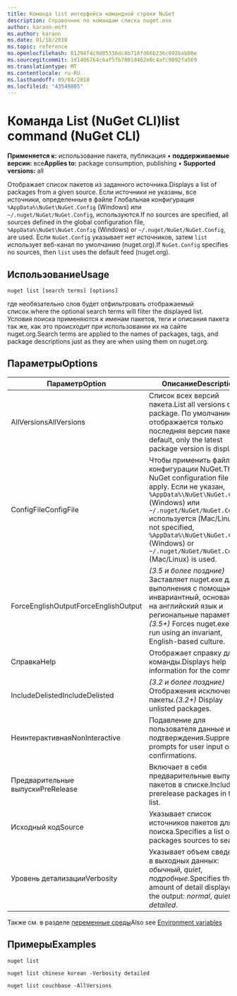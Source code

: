 ```yaml
---
title: Команда list интерфейса командной строки NuGet
description: Справочник по командам списка nuget.exe
author: karann-msft
ms.author: karann
ms.date: 01/18/2018
ms.topic: reference
ms.openlocfilehash: 61294f4c9d85336dc8b718fd66b236c692bab00e
ms.sourcegitcommit: 1d1406764c6af5fb7801d462e0c4afc9092fa569
ms.translationtype: MT
ms.contentlocale: ru-RU
ms.lasthandoff: 09/04/2018
ms.locfileid: "43549805"
---
```

# <a name="list-command-nuget-cli"></a><span data-ttu-id="69bdc-103">Команда List (NuGet CLI)</span><span class="sxs-lookup"><span data-stu-id="69bdc-103">list command (NuGet CLI)</span></span>

<span data-ttu-id="69bdc-104">**Применяется к:** использование пакета, публикация &bullet; **поддерживаемые версии:** все</span><span class="sxs-lookup"><span data-stu-id="69bdc-104">**Applies to:** package consumption, publishing &bullet; **Supported versions:** all</span></span>

<span data-ttu-id="69bdc-105">Отображает список пакетов из заданного источника.</span><span class="sxs-lookup"><span data-stu-id="69bdc-105">Displays a list of packages from a given source.</span></span> <span data-ttu-id="69bdc-106">Если источники не указаны, все источники, определенные в файле Глобальная конфигурация `%AppData%\NuGet\NuGet.Config` (Windows) или `~/.nuget/NuGet/NuGet.Config`, используются.</span><span class="sxs-lookup"><span data-stu-id="69bdc-106">If no sources are specified, all sources defined in the global configuration file, `%AppData%\NuGet\NuGet.Config` (Windows) or `~/.nuget/NuGet/NuGet.Config`, are used.</span></span> <span data-ttu-id="69bdc-107">Если `NuGet.Config` указывает нет источников, затем `list` использует веб-канал по умолчанию (nuget.org).</span><span class="sxs-lookup"><span data-stu-id="69bdc-107">If `NuGet.Config` specifies no sources, then `list` uses the default feed (nuget.org).</span></span>

## <a name="usage"></a><span data-ttu-id="69bdc-108">Использование</span><span class="sxs-lookup"><span data-stu-id="69bdc-108">Usage</span></span>

```cli
nuget list [search terms] [options]
```

<span data-ttu-id="69bdc-109">где необязательно слов будет отфильтровать отображаемый список.</span><span class="sxs-lookup"><span data-stu-id="69bdc-109">where the optional search terms will filter the displayed list.</span></span> <span data-ttu-id="69bdc-110">Условия поиска применяются к именам пакетов, теги и описания пакета так же, как это происходит при использовании их на сайте nuget.org.</span><span class="sxs-lookup"><span data-stu-id="69bdc-110">Search terms are applied to the names of packages, tags, and package descriptions just as they are when using them on nuget.org.</span></span>

## <a name="options"></a><span data-ttu-id="69bdc-111">Параметры</span><span class="sxs-lookup"><span data-stu-id="69bdc-111">Options</span></span>

| <span data-ttu-id="69bdc-112">Параметр</span><span class="sxs-lookup"><span data-stu-id="69bdc-112">Option</span></span> | <span data-ttu-id="69bdc-113">Описание</span><span class="sxs-lookup"><span data-stu-id="69bdc-113">Description</span></span> |
| --- | --- |
| <span data-ttu-id="69bdc-114">AllVersions</span><span class="sxs-lookup"><span data-stu-id="69bdc-114">AllVersions</span></span> | <span data-ttu-id="69bdc-115">Список всех версий пакета.</span><span class="sxs-lookup"><span data-stu-id="69bdc-115">List all versions of a package.</span></span> <span data-ttu-id="69bdc-116">По умолчанию отображается только последняя версия пакета.</span><span class="sxs-lookup"><span data-stu-id="69bdc-116">By default, only the latest package version is displayed.</span></span> |
| <span data-ttu-id="69bdc-117">ConfigFile</span><span class="sxs-lookup"><span data-stu-id="69bdc-117">ConfigFile</span></span> | <span data-ttu-id="69bdc-118">Чтобы применить файл конфигурации NuGet.</span><span class="sxs-lookup"><span data-stu-id="69bdc-118">The NuGet configuration file to apply.</span></span> <span data-ttu-id="69bdc-119">Если не указан, `%AppData%\NuGet\NuGet.Config` (Windows) или `~/.nuget/NuGet/NuGet.Config` используется (Mac/Linux).</span><span class="sxs-lookup"><span data-stu-id="69bdc-119">If not specified, `%AppData%\NuGet\NuGet.Config` (Windows) or `~/.nuget/NuGet/NuGet.Config` (Mac/Linux) is used.</span></span>|
| <span data-ttu-id="69bdc-120">ForceEnglishOutput</span><span class="sxs-lookup"><span data-stu-id="69bdc-120">ForceEnglishOutput</span></span> | <span data-ttu-id="69bdc-121">*(3.5 и более поздние)*  Заставляет nuget.exe для выполнения с помощью инвариантный, основанное на английский язык и региональные параметры.</span><span class="sxs-lookup"><span data-stu-id="69bdc-121">*(3.5+)* Forces nuget.exe to run using an invariant, English-based culture.</span></span> |
| <span data-ttu-id="69bdc-122">Справка</span><span class="sxs-lookup"><span data-stu-id="69bdc-122">Help</span></span> | <span data-ttu-id="69bdc-123">Отображает справку для команды.</span><span class="sxs-lookup"><span data-stu-id="69bdc-123">Displays help information for the command.</span></span> |
| <span data-ttu-id="69bdc-124">IncludeDelisted</span><span class="sxs-lookup"><span data-stu-id="69bdc-124">IncludeDelisted</span></span> | <span data-ttu-id="69bdc-125">*(3.2 и более поздние)*  Отображения исключенные пакеты.</span><span class="sxs-lookup"><span data-stu-id="69bdc-125">*(3.2+)* Display unlisted packages.</span></span> |
| <span data-ttu-id="69bdc-126">Неинтерактивная</span><span class="sxs-lookup"><span data-stu-id="69bdc-126">NonInteractive</span></span> | <span data-ttu-id="69bdc-127">Подавление для пользователя данные или подтверждения.</span><span class="sxs-lookup"><span data-stu-id="69bdc-127">Suppresses prompts for user input or confirmations.</span></span> |
| <span data-ttu-id="69bdc-128">Предварительные выпуски</span><span class="sxs-lookup"><span data-stu-id="69bdc-128">PreRelease</span></span> | <span data-ttu-id="69bdc-129">Включает в себя предварительные выпуски пакетов в списке.</span><span class="sxs-lookup"><span data-stu-id="69bdc-129">Includes prerelease packages in the list.</span></span> |
| <span data-ttu-id="69bdc-130">Исходный код</span><span class="sxs-lookup"><span data-stu-id="69bdc-130">Source</span></span> | <span data-ttu-id="69bdc-131">Указывает список источников пакетов для поиска.</span><span class="sxs-lookup"><span data-stu-id="69bdc-131">Specifies a list of packages sources to search.</span></span> |
| <span data-ttu-id="69bdc-132">Уровень детализации</span><span class="sxs-lookup"><span data-stu-id="69bdc-132">Verbosity</span></span> | <span data-ttu-id="69bdc-133">Указывает объем сведений, в выходных данных: *обычный*, *quiet*, *подробные*.</span><span class="sxs-lookup"><span data-stu-id="69bdc-133">Specifies the amount of detail displayed in the output: *normal*, *quiet*, *detailed*.</span></span> |

<span data-ttu-id="69bdc-134">Также см. в разделе [переменные среды](cli-ref-environment-variables.md)</span><span class="sxs-lookup"><span data-stu-id="69bdc-134">Also see [Environment variables](cli-ref-environment-variables.md)</span></span>

## <a name="examples"></a><span data-ttu-id="69bdc-135">Примеры</span><span class="sxs-lookup"><span data-stu-id="69bdc-135">Examples</span></span>

```cli
nuget list

nuget list chinese korean -Verbosity detailed

nuget list couchbase -AllVersions
```
